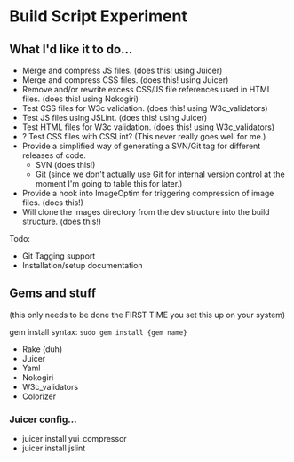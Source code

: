 # Build Script Experiment

## What I'd like it to do...

* Merge and compress JS files. (does this! using Juicer)
* Merge and compress CSS files. (does this! using Juicer)
* Remove and/or rewrite excess CSS/JS file references used in HTML files. (does this! using Nokogiri)
* Test CSS files for W3c validation. (does this! using W3c_validators)
* Test JS files using JSLint. (does this! using Juicer)
* Test HTML files for W3c validation. (does this! using W3c_validators)
* ? Test CSS files with CSSLint? (This never really goes well for me.)
* Provide a simplified way of generating a SVN/Git tag for different releases of code.
  * SVN (does this!)
  * Git (since we don't actually use Git for internal version control at the moment I'm going to table this for later.)
* Provide a hook into ImageOptim for triggering compression of image files. (does this!)
* Will clone the images directory from the dev structure into the build structure. (does this!)

Todo: 

* Git Tagging support
* Installation/setup documentation

## Gems and stuff

(this only needs to be done the FIRST TIME you set this up on your system)

gem install syntax: `sudo gem install {gem name}`

* Rake (duh)
* Juicer
* Yaml
* Nokogiri
* W3c_validators
* Colorizer

### Juicer config... 

* juicer install yui_compressor
* juicer install jslint